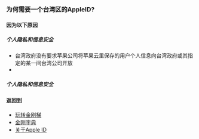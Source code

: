 ### 为何需要一个台湾区的AppleID?
#### 因为以下原因
##### 个人隐私和信息安全
- 台湾政府没有要求苹果公司将苹果云里保存的用户个人信息向台湾政府或其指定的某一间台湾公司开放
- 
##### 个人隐私和信息安全

#### 返回到
- [玩转金刚梯](https://github.com/a2zitpro/web/blob/master/LadderFree/A.md)
- [金刚字典](https://github.com/a2zitpro/web/blob/master/LadderFree/kkDictionary/KKDictionary.md)
- [关于Apple ID](https://github.com/a2zitpro/web/blob/master/LadderFree/kkDictionary/kkAppLadder/iOS/AppleIDList.md)
